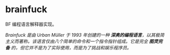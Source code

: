 # brainfuck

BF 编程语言解释器实现。

*Brainfuck 是由 Urban Müller 于 1993 年创建的一种 **深奥的编程语言**，以其极简主义而著称。该语言仅由八个简单的命令和一个指令指针组成。它是完全 **图灵完备** 的，但它并不是为了实际使用，而是为了挑战和娱乐程序员。*
